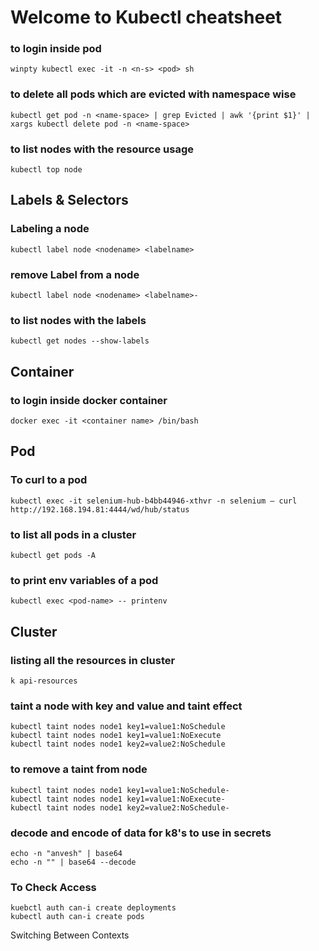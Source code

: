 # Welcome to Kubectl cheatsheet  
### to login inside pod  
```
winpty kubectl exec -it -n <n-s> <pod> sh
```

### to delete all pods which are evicted with namespace wise
```
kubectl get pod -n <name-space> | grep Evicted | awk '{print $1}' | xargs kubectl delete pod -n <name-space>
```

### to list nodes with the resource usage
```
kubectl top node
```

## Labels & Selectors 
### Labeling a node
```
kubectl label node <nodename> <labelname>
```

### remove Label from a node
```
kubectl label node <nodename> <labelname>-
```

### to list nodes with the labels
```
kubectl get nodes --show-labels
```

## Container 

### to login inside docker container
```
docker exec -it <container name> /bin/bash
```

## Pod
### To curl to a pod 
```
kubectl exec -it selenium-hub-b4bb44946-xthvr -n selenium — curl http://192.168.194.81:4444/wd/hub/status
```
### to list all pods in a cluster
```
kubectl get pods -A
```
 
### to print env variables of a pod
```
kubectl exec <pod-name> -- printenv
```

## Cluster 

### listing all the resources in cluster
```
k api-resources
```

### taint a node with key and value and taint effect
```
kubectl taint nodes node1 key1=value1:NoSchedule
kubectl taint nodes node1 key1=value1:NoExecute
kubectl taint nodes node1 key2=value2:NoSchedule
```

### to remove a taint from node
```
kubectl taint nodes node1 key1=value1:NoSchedule-
kubectl taint nodes node1 key1=value1:NoExecute-
kubectl taint nodes node1 key2=value2:NoSchedule-
```

### decode and encode of data for k8's to use in secrets
```
echo -n "anvesh" | base64
echo -n "" | base64 --decode
```

### To Check Access  
```
kuebctl auth can-i create deployments
kubectl auth can-i create pods
```

Switching Between Contexts
